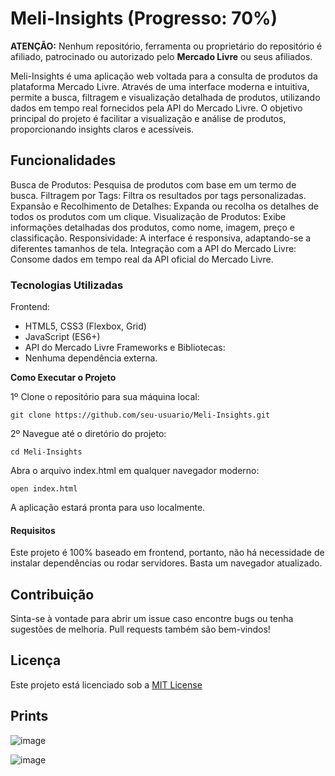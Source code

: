 # Meli-Insights (Progresso: 70%)

**ATENÇÃO:** Nenhum repositório, ferramenta ou proprietário do repositório é afiliado, patrocinado ou autorizado pelo **Mercado Livre** ou seus afiliados.

Meli-Insights é uma aplicação web voltada para a consulta de produtos da plataforma Mercado Livre. Através de uma interface moderna e intuitiva, permite a busca, filtragem e visualização detalhada de produtos, utilizando dados em tempo real fornecidos pela API do Mercado Livre. O objetivo principal do projeto é facilitar a visualização e análise de produtos, proporcionando insights claros e acessíveis.


## Funcionalidades

Busca de Produtos: Pesquisa de produtos com base em um termo de busca.
Filtragem por Tags: Filtra os resultados por tags personalizadas.
Expansão e Recolhimento de Detalhes: Expanda ou recolha os detalhes de todos os produtos com um clique.
Visualização de Produtos: Exibe informações detalhadas dos produtos, como nome, imagem, preço e classificação.
Responsividade: A interface é responsiva, adaptando-se a diferentes tamanhos de tela.
Integração com a API do Mercado Livre: Consome dados em tempo real da API oficial do Mercado Livre.

### Tecnologias Utilizadas
Frontend:
- HTML5, CSS3 (Flexbox, Grid)
- JavaScript (ES6+)
- API do Mercado Livre
Frameworks e Bibliotecas:
- Nenhuma dependência externa.

**Como Executar o Projeto**

1º Clone o repositório para sua máquina local:

    git clone https://github.com/seu-usuario/Meli-Insights.git

2º Navegue até o diretório do projeto:


    cd Meli-Insights

Abra o arquivo index.html em qualquer navegador moderno:

    open index.html

A aplicação estará pronta para uso localmente.

 
 
#### Requisitos
Este projeto é 100% baseado em frontend, portanto, não há necessidade de instalar dependências ou rodar servidores. Basta um navegador atualizado.

## Contribuição

Sinta-se à vontade para abrir um issue caso encontre bugs ou tenha sugestões de melhoria. Pull requests também são bem-vindos!

## Licença
Este projeto está licenciado sob a [MIT License](https://github.com/jvMassimino/Bling-Extension/blob/main/LICENSE)

## Prints

![image](https://github.com/user-attachments/assets/0d509315-ac91-4e20-8327-2bd6a4f29410)

![image](https://github.com/user-attachments/assets/3dfc6dba-54fd-43af-95a4-e647191ac80f)


